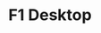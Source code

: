 ---
title: "F1 Desktop"
image: "/projectImages/F1Desktop-logo.png"
description: "A formula 1 page that follows web semantics, acessibility and usability standards. It features several games, purely created using javascript or php only, as well as API integrations such as google maps."
link: "https://github.com/Slavencer/SEW_F1Desktop"
---
